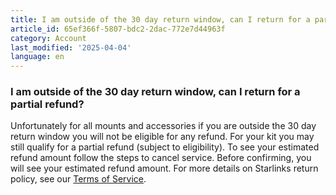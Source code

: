 ```yaml
---
title: I am outside of the 30 day return window, can I return for a partial refund?
article_id: 65ef366f-5807-bdc2-2dac-772e7d44963f
category: Account
last_modified: '2025-04-04'
language: en
---
```


### I am outside of the 30 day return window, can I return for a partial refund?
Unfortunately for all mounts and accessories if you are outside the 30 day return window you will not be eligible for any refund. 
For your kit you may still qualify for a partial refund (subject to eligibility). To see your estimated refund amount follow the steps to cancel service. Before confirming, you will see your estimated refund amount. For more details on Starlinks return policy, see our [Terms of Service](https://www.starlink.com/support/article/<https:/www.starlink.com/legal>).